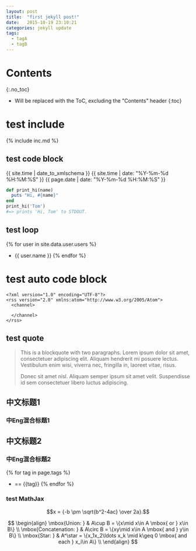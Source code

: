```yaml
---
layout: post
title:  "first jekyll post!"
date:   2015-10-19 23:10:21
categories: jekyll update
tags:
  - tagA
  - tagB
---
```



# Contents
{:.no_toc}

* Will be replaced with the ToC, excluding the "Contents" header
{:toc}


# test include
{% include inc.md %}

## test code block

{{ site.time | date_to_xmlschema }}   {{ site.time | date: "%Y-%m-%d %H:%M:%S" }} {{ page.date | date: "%Y-%m-%d %H:%M:%S" }}

```ruby
def print_hi(name)
  puts "Hi, #{name}"
end
print_hi('Tom')
#=> prints 'Hi, Tom' to STDOUT.
```

## test loop

{% for user in site.data.user.users %}
* {{ user.name }}
{% endfor %}


# test auto code block

```
<?xml version="1.0" encoding="UTF-8"?>
<rss version="2.0" xmlns:atom="http://www.w3.org/2005/Atom">
  <channel>

  </channel>
</rss>
```

## test quote

> This is a blockquote with two paragraphs. Lorem ipsum dolor sit amet,
> consectetuer adipiscing elit. Aliquam hendrerit mi posuere lectus.
> Vestibulum enim wisi, viverra nec, fringilla in, laoreet vitae, risus.
>
> Donec sit amet nisl. Aliquam semper ipsum sit amet velit. Suspendisse
> id sem consectetuer libero luctus adipiscing.

## 中文标题1

### 中Eng混合标题1

## 中文标题2

### 中Eng混合标题2

{% for tag in page.tags %}
* == {{tag}}
{% endfor %}

### test MathJax

$$x = {-b \pm \sqrt{b^2-4ac} \over 2a}.$$

$$
\begin{align}
\mbox{Union: } & A\cup B = \{x\mid x\in A \mbox{ or } x\in B\} \\
\mbox{Concatenation: } & A\circ B  = \{xy\mid x\in A \mbox{ and } y\in B\} \\
\mbox{Star: } & A^\star  = \{x_1x_2\ldots x_k \mid  k\geq 0 \mbox{ and each } x_i\in A\} \\
\end{align}
$$
